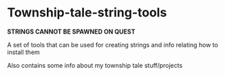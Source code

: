 # Township-tale-string-tools
**STRINGS CANNOT BE SPAWNED ON QUEST**

A set of tools that can be used for creating strings and info relating how to install them

Also contains some info about my township tale stuff/projects
